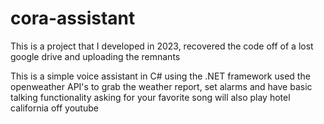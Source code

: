 # cora-assistant
This is a project that I developed in 2023, recovered the code off of a lost google drive and uploading the remnants

This is a simple voice assistant in C# using the .NET framework
used the openweather API's to grab the weather report,
set alarms and have basic talking functionality
asking for your favorite song will also play hotel california off youtube


